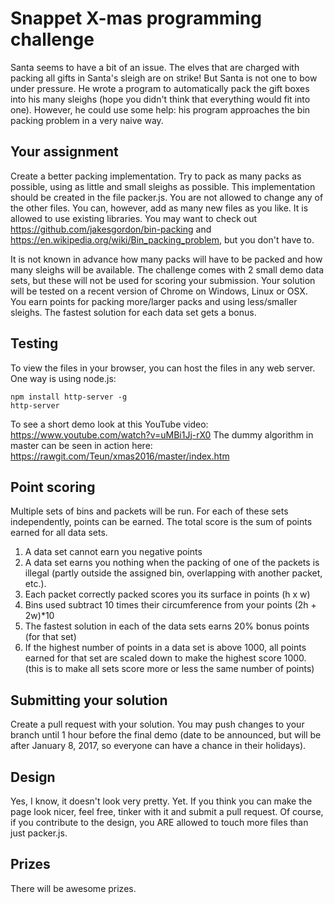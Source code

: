 # Snappet X-mas programming challenge

Santa seems to have a bit of an issue. The elves that are charged with packing all gifts in Santa's sleigh are on strike! But Santa is not one to bow under pressure. He wrote a program to automatically pack the gift boxes into his many sleighs (hope you didn't think that everything would fit into one). However, he could use some help: his program approaches the bin packing problem in a very naive way.

## Your assignment
Create a better packing implementation. Try to pack as many packs as possible, using as little and small sleighs as possible. This implementation should be created in the file packer.js. You are not allowed to change any of the other files. You can, however, add as many new files as you like. It is allowed to use existing libraries. You may want to check out https://github.com/jakesgordon/bin-packing and https://en.wikipedia.org/wiki/Bin_packing_problem, but you don't have to.

It is not known in advance how many packs will have to be packed and how many sleighs will be available. The challenge comes with 2 small demo data sets, but these will not be used for scoring your submission. Your solution will be tested on a recent version of Chrome on Windows, Linux or OSX. You earn points for packing more/larger packs and using less/smaller sleighs. The fastest solution for each data set gets a bonus.

## Testing
To view the files in your browser, you can host the files in any web server. One way is using node.js:

    npm install http-server -g
    http-server

To see a short demo look at this YouTube video: https://www.youtube.com/watch?v=uMBi1Jj-rX0 The dummy algorithm in master can be seen in action here: https://rawgit.com/Teun/xmas2016/master/index.htm

## Point scoring
Multiple sets of bins and packets will be run. For each of these sets independently, points can be earned. The total score is the sum of points earned for all data sets. 
  1. A data set cannot earn you negative points
  2. A data set earns you nothing when the packing of one of the packets is illegal (partly outside the assigned bin, overlapping with another packet, etc.). 
  3. Each packet correctly packed scores you its surface in points (h x w)
  4. Bins used subtract 10 times their circumference from your points (2h + 2w)*10
  5. The fastest solution in each of the data sets earns 20% bonus points (for that set)
  6. If the highest number of points in a data set is above 1000, all points earned for that set are scaled down to make the highest score 1000. (this is to make all sets score more or less the same number of points)

## Submitting your solution
Create a pull request with your solution. You may push changes to your branch until 1 hour before the final demo (date to be announced, but will be after January 8, 2017, so everyone can have a chance in their holidays).

## Design
Yes, I know, it doesn't look very pretty. Yet. If you think you can make the page look nicer, feel free, tinker with it and submit a pull request. Of course, if you contribute to the design, you ARE allowed to touch more files than just packer.js.

## Prizes
There will be awesome prizes. 
